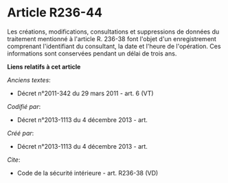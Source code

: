 # Article R236-44

Les créations, modifications, consultations et suppressions de données du traitement mentionné à l'article R. 236-38 font
l'objet d'un enregistrement comprenant l'identifiant du consultant, la date et l'heure de l'opération. Ces informations sont
conservées pendant un délai de trois ans.

**Liens relatifs à cet article**

_Anciens textes_:

  - Décret n°2011-342 du 29 mars 2011 - art. 6 (VT)

_Codifié par_:

  - Décret n°2013-1113 du 4 décembre 2013 - art.

_Créé par_:

  - Décret n°2013-1113 du 4 décembre 2013 - art.

_Cite_:

  - Code de la sécurité intérieure - art. R236-38 (VD)
